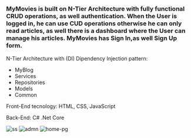 # <h3>MyMovies is built on N-Tier Architecture with fully functional CRUD operations, as well authentication. When the User is logged in, he can use CUD operations otherwise he can only read articles, as well there is a dashboard where the User can manage his articles. MyMovies has Sign In,as well Sign Up form.</h3>

N-Tier Architecture with (DI) Dipendency Injection pattern:
<ul>
    <li>MyBlog</li>
    <li>Services</li>
    <li>Repositories</li>
    <li>Models</li>
    <li>Common</li>
</ul>
<p>Front-End tecnology: HTML, CSS, JavaScript</p>
<p>Back-End: C# .Net Core</p>

<img src="https://i.ibb.co/9ZCqgcv/ss.png" alt="ss" border="0">
<img src="https://i.ibb.co/RYzTfFY/admn.png" alt="admn" border="0">
<img src="https://i.ibb.co/YX8j1yY/home-pg.png" alt="home-pg" border="0">
